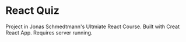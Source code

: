 # React Quiz

Project in Jonas Schmedtmann's Ultmiate React Course. Built with Creat React App.
Requires server running.
